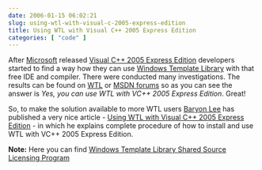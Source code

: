 ```yaml
---
date: 2006-01-15 06:02:21
slug: using-wtl-with-visual-c-2005-express-edition
title: Using WTL with Visual C++ 2005 Express Edition
categories: [ "code" ]
---
```



After [Microsoft](http://www.microsoft.com) released [Visual C++ 2005 Express Edition](http://msdn.microsoft.com/vstudio/express/visualc/) developers started to find a way how they can use [Windows Template Library](http://sourceforge.net/projects/wtl) with that free IDE and compiler. There were conducted many investigations. The results can be found on [WTL](http://groups.yahoo.com/group/wtl/message/12850) or [MSDN forums](http://forums.microsoft.com/MSDN/ShowPost.aspx?PostID=145975&SiteID=1) so as you can see the answer is _Yes, you can use WTL with VC++ 2005 Express Edition_. Great!






So, to make the solution available to more WTL users [Baryon Lee](http://www.bbshare.com) has published a very nice article - [Using WTL with Visual C++ 2005 Express Edition](http://www.codeproject.com/wtl/WTLExpress.asp) - in which he explains complete procedure of how to install and use WTL with VC++ 2005 Express Edition.







**Note:** Here you can find [Windows Template Library Shared Source Licensing Program](http://www.microsoft.com/resources/sharedsource/Licensing/WTL.mspx)

